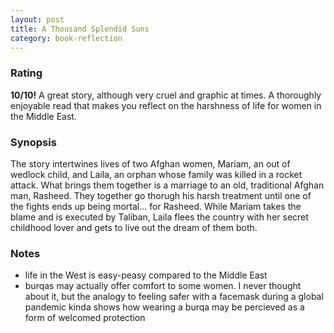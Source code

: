 ```yaml
---
layout: post
title: A Thousand Splendid Suns
category: book-reflection
---
```


### Rating
**10/10!** A great story, although very cruel and graphic at times. A thoroughly enjoyable read that makes you reflect on the harshness of life for women in the Middle East.

### Synopsis
The story intertwines lives of two Afghan women, Mariam, an out of wedlock child, and Laila, an orphan whose family was killed in a rocket attack.  What brings them together is a marriage to an old, traditional Afghan man, Rasheed. They together go thorugh his harsh treatment until one of the fights ends up being mortal... for Rasheed. While Mariam takes the blame and is executed by Taliban, Laila flees the country with her secret childhood lover and gets to live out the dream of them both.

### Notes
- life in the West is easy-peasy compared to the Middle East
- burqas may actually offer comfort to some women. I never thought about it, but the analogy to feeling safer with a facemask during a global pandemic kinda shows how wearing a burqa may be percieved as a form of welcomed protection